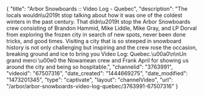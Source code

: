 {
    "title": "Arbor Snowboards :: Video Log - Quebec",
    "description": "The locals wouldn\u2019t stop talking about how it was one of the coldest winters in the past century. That didn\u2019t stop the Arbor Snowboards crew consisting of Brandon Hammid, Mike Liddle, Mike Gray, and LP Dorval from exploring the frozen city in search of new spots, never been done tricks, and good times. Visiting a city that is so steeped in snowboard history is not only challenging but inspiring and the crew rose the occasion, breaking ground and ice to bring you Video Log: Quebec.\u00a0\n\nUn grand merci \u00e0 the Nowamean crew and Frank April for showing us around the city and being so hospitable.",
    "channelid": "3763991",
    "videoid": "67507316",
    "date_created": "1444669275",
    "date_modified": "1473201345",
    "type": "captivate",
    "layout": "channelVideo",
    "url": "\/arbor\/arbor-snowboards-video-log-quebec\/3763991-67507316"
}